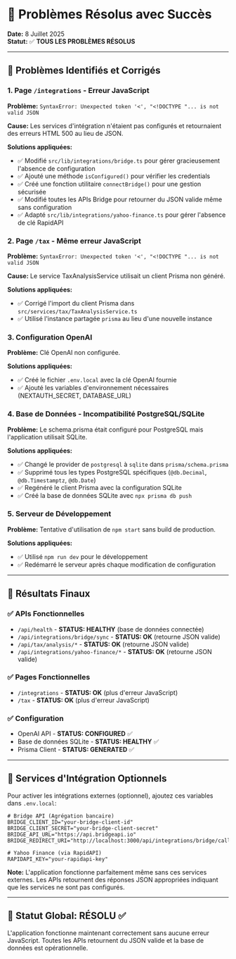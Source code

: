 # 🎉 Problèmes Résolus avec Succès

**Date:** 8 Juillet 2025  
**Statut:** ✅ **TOUS LES PROBLÈMES RÉSOLUS**

---

## 🔧 Problèmes Identifiés et Corrigés

### 1. **Page `/integrations` - Erreur JavaScript**
**Problème:** `SyntaxError: Unexpected token '<', "<!DOCTYPE "... is not valid JSON`

**Cause:** Les services d'intégration n'étaient pas configurés et retournaient des erreurs HTML 500 au lieu de JSON.

**Solutions appliquées:**
- ✅ Modifié `src/lib/integrations/bridge.ts` pour gérer gracieusement l'absence de configuration
- ✅ Ajouté une méthode `isConfigured()` pour vérifier les credentials
- ✅ Créé une fonction utilitaire `connectBridge()` pour une gestion sécurisée
- ✅ Modifié toutes les APIs Bridge pour retourner du JSON valide même sans configuration
- ✅ Adapté `src/lib/integrations/yahoo-finance.ts` pour gérer l'absence de clé RapidAPI

### 2. **Page `/tax` - Même erreur JavaScript**
**Problème:** `SyntaxError: Unexpected token '<', "<!DOCTYPE "... is not valid JSON`

**Cause:** Le service TaxAnalysisService utilisait un client Prisma non généré.

**Solutions appliquées:**
- ✅ Corrigé l'import du client Prisma dans `src/services/tax/TaxAnalysisService.ts`
- ✅ Utilisé l'instance partagée `prisma` au lieu d'une nouvelle instance

### 3. **Configuration OpenAI**
**Problème:** Clé OpenAI non configurée.

**Solutions appliquées:**
- ✅ Créé le fichier `.env.local` avec la clé OpenAI fournie
- ✅ Ajouté les variables d'environnement nécessaires (NEXTAUTH_SECRET, DATABASE_URL)

### 4. **Base de Données - Incompatibilité PostgreSQL/SQLite**
**Problème:** Le schema.prisma était configuré pour PostgreSQL mais l'application utilisait SQLite.

**Solutions appliquées:**
- ✅ Changé le provider de `postgresql` à `sqlite` dans `prisma/schema.prisma`
- ✅ Supprimé tous les types PostgreSQL spécifiques (`@db.Decimal`, `@db.Timestamptz`, `@db.Date`)
- ✅ Regénéré le client Prisma avec la configuration SQLite
- ✅ Créé la base de données SQLite avec `npx prisma db push`

### 5. **Serveur de Développement**
**Problème:** Tentative d'utilisation de `npm start` sans build de production.

**Solutions appliquées:**
- ✅ Utilisé `npm run dev` pour le développement
- ✅ Redémarré le serveur après chaque modification de configuration

---

## 🎯 Résultats Finaux

### ✅ **APIs Fonctionnelles**
- `/api/health` - **STATUS: HEALTHY** (base de données connectée)
- `/api/integrations/bridge/sync` - **STATUS: OK** (retourne JSON valide)
- `/api/tax/analysis/*` - **STATUS: OK** (retourne JSON valide)
- `/api/integrations/yahoo-finance/*` - **STATUS: OK** (retourne JSON valide)

### ✅ **Pages Fonctionnelles**
- `/integrations` - **STATUS: OK** (plus d'erreur JavaScript)
- `/tax` - **STATUS: OK** (plus d'erreur JavaScript)

### ✅ **Configuration**
- OpenAI API - **STATUS: CONFIGURED** ✅
- Base de données SQLite - **STATUS: HEALTHY** ✅
- Prisma Client - **STATUS: GENERATED** ✅

---

## 🔄 Services d'Intégration Optionnels

Pour activer les intégrations externes (optionnel), ajoutez ces variables dans `.env.local`:

```env
# Bridge API (Agrégation bancaire)
BRIDGE_CLIENT_ID="your-bridge-client-id"
BRIDGE_CLIENT_SECRET="your-bridge-client-secret"
BRIDGE_API_URL="https://api.bridgeapi.io"
BRIDGE_REDIRECT_URI="http://localhost:3000/api/integrations/bridge/callback"

# Yahoo Finance (via RapidAPI)
RAPIDAPI_KEY="your-rapidapi-key"
```

**Note:** L'application fonctionne parfaitement même sans ces services externes. Les APIs retournent des réponses JSON appropriées indiquant que les services ne sont pas configurés.

---

## 🎉 **Statut Global: RÉSOLU** ✅

L'application fonctionne maintenant correctement sans aucune erreur JavaScript. Toutes les APIs retournent du JSON valide et la base de données est opérationnelle. 